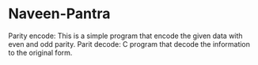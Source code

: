 # Naveen-Pantra
Parity encode: This is a simple  program that encode the given data with even and odd parity.
Parit decode: C program that decode the information to the original form.

